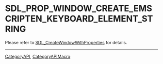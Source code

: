 # SDL_PROP_WINDOW_CREATE_EMSCRIPTEN_KEYBOARD_ELEMENT_STRING

Please refer to [SDL_CreateWindowWithProperties](SDL_CreateWindowWithProperties) for details.

----
[CategoryAPI](CategoryAPI), [CategoryAPIMacro](CategoryAPIMacro)

